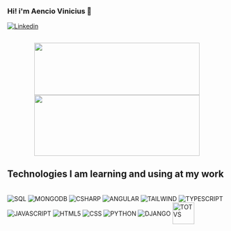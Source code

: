 ### Hi! i'm Aencio Vinicius 🤠

[![Linkedin](https://img.shields.io/badge/LinkedIn-0077B5?style=for-the-badge&logo=linkedin&logoColor=white)](https://www.linkedin.com/in/aencio-vinicius-4057a825b/)

##

<div align="center">
  <img height="120em" width="380em" src="https://github-readme-stats.vercel.app/api?username=AencioVinicius2&show_icons=true&theme=dark"/>
  <img height="140em" width="380em" src="https://github-readme-stats.vercel.app/api/top-langs/?username=AencioVinicius2&layout=compact&langs_count=7&theme=dark"/>
</div>

## Technologies I am learning and using at my work

<div style="display:inline_block"><br>

  <img align="center" alt="SQL" src="https://img.shields.io/badge/Microsoft_SQL_Server-CC2927?style=for-the-badge&logo=microsoft-sql-server&logoColor=white"/>

  <img align="center" alt="MONGODB" src="https://img.shields.io/badge/MongoDB-4EA94B?style=for-the-badge&logo=mongodb&logoColor=white"/>

  <img align="center" alt="CSHARP" src="https://img.shields.io/badge/C%23-239120?style=for-the-badge&logo=c-sharp&logoColor=white"/>

  <img align="center" alt="ANGULAR" src="https://img.shields.io/badge/Angular-DD0031?style=for-the-badge&logo=angular&logoColor=white"/>

  <img align="center" alt="TAILWIND" src="https://img.shields.io/badge/Tailwind_CSS-38B2AC?style=for-the-badge&logo=tailwind-css&logoColor=white"/>

  <img align="center" alt="TYPESCRIPT" src="https://img.shields.io/badge/TypeScript-007ACC?style=for-the-badge&logo=typescript&logoColor=white"/>

  <img align="center" alt="JAVASCRIPT" src="https://img.shields.io/badge/JavaScript-F7DF1E?style=for-the-badge&logo=javascript&logoColor=black"/>

  <img align="center" alt="HTML5" src="https://img.shields.io/badge/HTML5-E34F26?style=for-the-badge&logo=html5&logoColor=white"/>

  <img align="center" alt="CSS" src="https://img.shields.io/badge/CSS3-1572B6?style=for-the-badge&logo=css3&logoColor=white"/>

  <img align="center" alt="PYTHON" src="https://img.shields.io/badge/Python-14354C?style=for-the-badge&logo=python&logoColor=white"/>
  
  <img align="center" alt="DJANGO" src="https://img.shields.io/badge/Django-092E20?style=for-the-badge&logo=django&logoColor=white"/>
  
  <img align="center" alt="TOTVS" height="50px" src="https://camo.githubusercontent.com/9eb42146b6f405d87cacdb309251273eaa0d3b5871e8f83a64d19cfb12773a03/68747470733a2f2f6173736574732d676c6f62616c2e776562736974652d66696c65732e636f6d2f3632343230323235396364653036376565306130663034382f3633613237666435326330333633383537376565626236385f746f7476732e706e67"/>
</div><br/>






